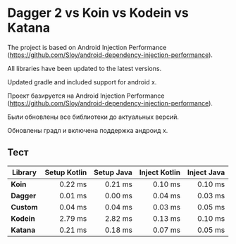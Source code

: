 # Dagger 2 vs Koin vs Kodein vs Katana

The project is based on Android Injection Performance (https://github.com/Sloy/android-dependency-injection-performance). 

All libraries have been updated to the latest versions. 

Updated gradle and included support for android x.

 
 
Проект базируется на Android Injection Performance (https://github.com/Sloy/android-dependency-injection-performance). 

Были обновлены все библиотеки до актуальных версий. 

Обновлены градл и включена поддержка андроид х.

## Тест

Library | Setup Kotlin | Setup Java | Inject Kotlin | Inject Java
--- | ---:| ---:| ---:| ---:
**Koin** | 0.22 ms | 0.21 ms  | 0.10 ms | 0.10 ms
**Dagger** | 0.01 ms | 0.00 ms  | 0.04 ms | 0.03 ms
**Custom** | 0.04 ms | 0.04 ms  | 0.03 ms | 0.05 ms
**Kodein** | 2.79 ms | 2.82 ms  | 0.13 ms | 0.10 ms
**Katana** | 0.21 ms | 0.18 ms  | 0.07 ms | 0.05 ms
